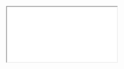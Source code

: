 <div class="embed-responsive embed-responsive-16by9">
  <iframe class="embed-responsive-item" src="//www.youtube.com/embed/xuKrWOuFNrg" allowfullscreen></iframe>
</div>
